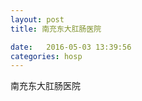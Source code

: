 ```yaml
--- 
layout: post 
title: 南充东大肛肠医院

date:   2016-05-03 13:39:56 
categories: hosp 
--- 
```

   
南充东大肛肠医院

